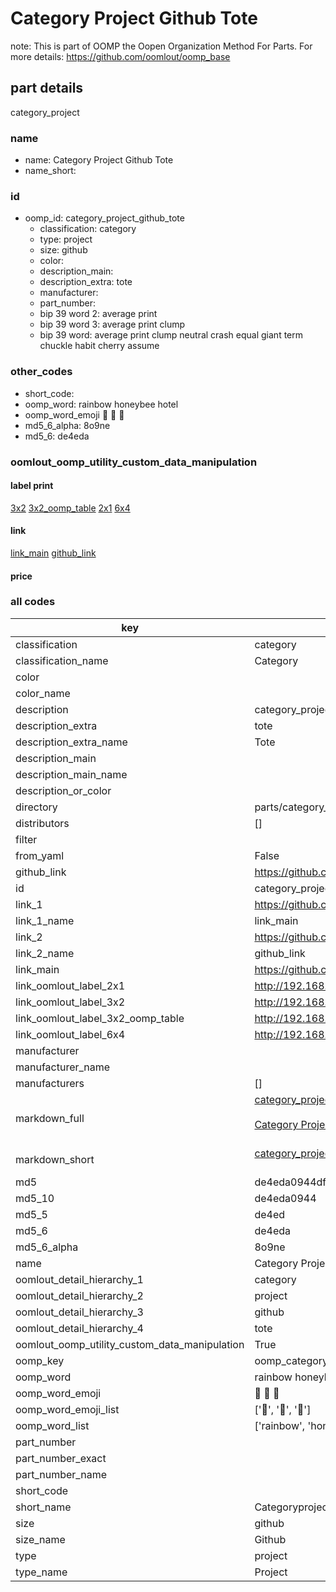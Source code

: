 # Category Project Github Tote  

note: This is part of OOMP the Oopen Organization Method For Parts. For more details: https://github.com/oomlout/oomp_base

##  part details



category_project

### name
* name: Category Project Github Tote
* name_short: 
### id
* oomp_id: category_project_github_tote
  * classification: category
  * type: project
  * size: github
  * color: 
  * description_main: 
  * description_extra: tote
  * manufacturer: 
  * part_number: 
  * bip 39 word 2: average print
  * bip 39 word 3: average print clump
  * bip 39 word: average print clump neutral crash equal giant term chuckle habit cherry assume

### other_codes
* short_code: 
* oomp_word: rainbow honeybee hotel
* oomp_word_emoji :rainbow: :honeybee: :hotel:
* md5_6_alpha: 8o9ne
* md5_6: de4eda






### oomlout_oomp_utility_custom_data_manipulation
#### label print
[3x2](http://192.168.1.245:1112/?label=oomp%208o9ne)
[3x2_oomp_table](http://192.168.1.107:1112/?label=oomp%208o9ne)
[2x1](http://192.168.1.242:1112/?label=oomp%208o9ne)
[6x4](http://192.168.1.55:1112/?label=oomp%208o9ne)    

#### link

[link_main](https://github.com/oomlout/oomlout_oomp_current_version_messy/tree/main/parts/category_project_github_tote) [github_link](https://github.com/oomlout/oomlout_oomp_part_src/tree/main/parts/category_project_github_tote)                             

#### price







### all codes 
| key | value |  
| --- | --- |  
| classification | category |  
| classification_name | Category |  
| color |  |  
| color_name |  |  
| description | category_project |  
| description_extra | tote |  
| description_extra_name | Tote |  
| description_main |  |  
| description_main_name |  |  
| description_or_color |   |  
| directory | parts/category_project_github_tote |  
| distributors | [] |  
| filter |  |  
| from_yaml | False |  
| github_link | https://github.com/oomlout/oomlout_oomp_part_src/tree/main/parts/category_project_github_tote |  
| id | category_project_github_tote |  
| link_1 | https://github.com/oomlout/oomlout_oomp_current_version_messy/tree/main/parts/category_project_github_tote |  
| link_1_name | link_main |  
| link_2 | https://github.com/oomlout/oomlout_oomp_part_src/tree/main/parts/category_project_github_tote |  
| link_2_name | github_link |  
| link_main | https://github.com/oomlout/oomlout_oomp_current_version_messy/tree/main/parts/category_project_github_tote |  
| link_oomlout_label_2x1 | http://192.168.1.242:1112/?label=oomp%208o9ne |  
| link_oomlout_label_3x2 | http://192.168.1.245:1112/?label=oomp%208o9ne |  
| link_oomlout_label_3x2_oomp_table | http://192.168.1.107:1112/?label=oomp%208o9ne |  
| link_oomlout_label_6x4 | http://192.168.1.55:1112/?label=oomp%208o9ne |  
| manufacturer |  |  
| manufacturer_name |  |  
| manufacturers | [] |  
| markdown_full | [category_project_github_tote](https://github.com/oomlout/oomlout_oomp_current_version_messy/tree/main/parts/category_project_github_tote)<br>[](https://github.com/oomlout/oomlout_oomp_current_version_messy/tree/main/parts/category_project_github_tote)<br>[Category Project Github Tote](https://github.com/oomlout/oomlout_oomp_current_version_messy/tree/main/parts/category_project_github_tote)<br><br> |  
| markdown_short | [category_project_github_tote](https://github.com/oomlout/oomlout_oomp_current_version_messy/tree/main/parts/category_project_github_tote)<br><br> |  
| md5 | de4eda0944df6c353019394e58aab07e |  
| md5_10 | de4eda0944 |  
| md5_5 | de4ed |  
| md5_6 | de4eda |  
| md5_6_alpha | 8o9ne |  
| name | Category Project Github Tote |  
| oomlout_detail_hierarchy_1 | category |  
| oomlout_detail_hierarchy_2 | project |  
| oomlout_detail_hierarchy_3 | github |  
| oomlout_detail_hierarchy_4 | tote |  
| oomlout_oomp_utility_custom_data_manipulation | True |  
| oomp_key | oomp_category_project_github_tote |  
| oomp_word | rainbow honeybee hotel |  
| oomp_word_emoji | :rainbow: :honeybee: :hotel: |  
| oomp_word_emoji_list | [':rainbow:', ':honeybee:', ':hotel:'] |  
| oomp_word_list | ['rainbow', 'honeybee', 'hotel'] |  
| part_number |  |  
| part_number_exact |  |  
| part_number_name |  |  
| short_code |  |  
| short_name | Categoryproject |  
| size | github |  
| size_name | Github |  
| type | project |  
| type_name | Project |  
